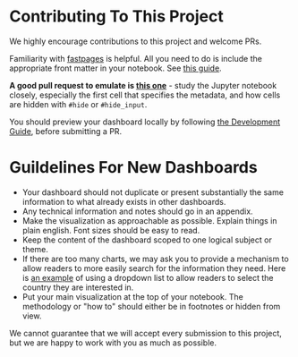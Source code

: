 # Contributing To This Project

We highly encourage contributions to this project and welcome PRs.

Familiarity with [fastpages](https://github.com/fastai/fastpages) is helpful.  All you need to do is include the appropriate front matter in your notebook.  See [this guide](https://github.com/fastai/fastpages#customizing-blog-posts-with-front-matter). 

**A good pull request to emulate is [this one](https://github.com/github/covid19-dashboard/pull/33)** - study the Jupyter notebook closely, especially the first cell that specifies the metadata, and how cells are hidden with `#hide` or `#hide_input`.

You should preview your dashboard locally by following [the Development Guide](https://github.com/fastai/fastpages/blob/master/_fastpages_docs/DEVELOPMENT.md), before submitting a PR.

# Guildelines For New Dashboards

- Your dashboard should not duplicate or present substantially the same information to what already exists in other dashboards.
- Any technical information and notes should go in an appendix.
- Make the visualization as approachable as possible.  Explain things in plain english.  Font sizes should be easy to read.  
- Keep the content of the dashboard scoped to one logical subject or theme.  
- If there are too many charts, we may ask you to provide a mechanism to allow readers to more easily search for the information they need.  Here is [an example](https://covid19dashboards.com/growth-bayes/) of using a dropdown list to allow readers to select the country they are interested in.
- Put your main visualization at the top of your notebook.  The methodology or "how to" should either be in footnotes or hidden from view.

We cannot guarantee that we will accept every submission to this project, but we are happy to work with you as much as possible.
